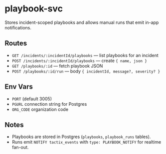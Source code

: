 # playbook-svc

Stores incident-scoped playbooks and allows manual runs that emit in-app notifications.

## Routes
- `GET /incidents/:incidentId/playbooks` — list playbooks for an incident
- `POST /incidents/:incidentId/playbooks` — create `{ name, json }`
- `GET /playbooks/:id` — fetch playbook JSON
- `POST /playbooks/:id/run` — body `{ incidentId, message?, severity? }`

## Env Vars
- `PORT` (default 3005)
- `PGURL` connection string for Postgres
- `ORG_CODE` organization code

## Notes
- Playbooks are stored in Postgres (`playbooks`, `playbook_runs` tables).
- Runs emit `NOTIFY tactix_events` with `type: PLAYBOOK_NOTIFY` for realtime fan-out.

